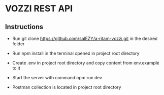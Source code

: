 # VOZZI REST API

## Instructions

- Run git clone https://github.com/salEZY/a-ritam-vozzi.git in the desired folder

- Run npm install in the terminal opened in project root directory

- Create .env in project root directory and copy content from env.example to it

- Start the server with command npm run dev

- Postman collection is located in project root directory
